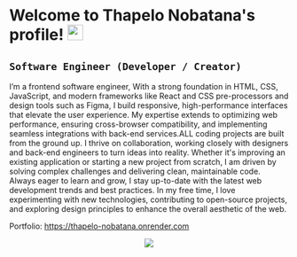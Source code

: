 <h1> Welcome to Thapelo Nobatana's profile!
  <img src="https://media.giphy.com/media/hvRJCLFzcasrR4ia7z/giphy.gif" width="28" />
</h1>


## ` Software Engineer (Developer / Creator) ` ##

I’m a frontend software engineer, With a strong foundation in HTML, CSS, JavaScript, and modern frameworks like React and CSS pre-processors and  design tools such as Figma, I build responsive, high-performance interfaces that elevate the user experience. My expertise extends to optimizing web performance, ensuring cross-browser compatibility, and implementing seamless integrations with back-end services.ALL coding projects are built from the ground up. I thrive on collaboration, working closely with designers and back-end engineers to turn ideas into reality. Whether it's improving an existing application or starting a new project from scratch, I am driven by solving complex challenges and delivering clean, maintainable code. Always eager to learn and grow, I stay up-to-date with the latest web development trends and best practices.
In my free time, I love experimenting with new technologies, contributing to open-source projects, and exploring design principles to enhance the overall aesthetic of the web.

Portfolio: https://thapelo-nobatana.onrender.com

<p align="center">
  <a href="https://skillicons.dev">
    <img src="https://skillicons.dev/icons?i=html,css,js,ts,react,tailwind,sass,wordpress,figma,git,github"/>
  </a>
</p>
<!--
**Thapelo-Nobatana/Thapelo-Nobatana** is a ✨ _special_ ✨ repository because its `README.md` (this file) appears on your GitHub profile.

Here are some ideas to get you started:

- 🔭 I’m currently working on ...
- 🌱 I’m currently learning ...
- 👯 I’m looking to collaborate on ...
- 🤔 I’m looking for help with ...
- 💬 Ask me about ...
- 📫 How to reach me: ...
- 😄 Pronouns: ...
- ⚡ Fun fact: ...
-->
